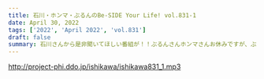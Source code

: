 ```yaml
---
title: 石川・ホンマ・ぶるんのBe-SIDE Your Life! vol.831-1
date: April 30, 2022
tags: ['2022', 'April 2022', 'vol.831']
draft: false
summary: 石川さんから是非聞いてほしい番組が！！ぶるんさんホンマさんお休みですが、ぶるんさんのパン屋さんおいしいです！
---
```


http://project-phi.ddo.jp/ishikawa/ishikawa831_1.mp3